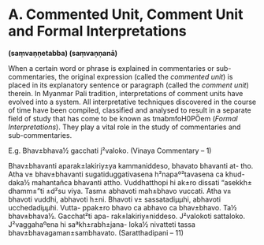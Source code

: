 # **A. Commented Unit, Comment Unit and Formal Interpretations** 

 **(saṃvaṇṇetabba) (saṃvaṇṇanā)** 

When a certain word or phrase is explained in commentaries or sub- commentaries, 
the original expression (called the *commented unit*) is placed in its explanatory sentence or 
paragraph (called the *comment unit*) therein. In Myanmar Pali tradition, interpretations of 
comment units have evolved into a system. All interpretative techniques discovered in the 
course of time have been compiled, classified and analysed to result in a separate field of 
study that has come to be known as tmabmfoH0PÖem (*Formal Interpretations*). They play a 
vital role in the study of commentaries and sub-commentaries. 


 E.g. Bhav±bhava½ gacchati j²valoko. (Vinaya Commentary – 1) 
 
Bhav±bhavanti aparak±lakiriy±ya kammaniddeso, bhavato bhavanti at-
tho. Atha v± bhav±bhavanti sugatiduggativasena h²napaº²tavasena ca khud-
daka½ mahantañca bhavanti attho. Vuddhatthopi hi ak±ro dissati “asekkh± 
dhamm±”ti ±d²su viya. Tasm± abhavoti mah±bhavo vuccati. Atha v± bhavoti 
vuddhi, abhavoti h±ni. Bhavoti v± sassatadiμμhi, abhavoti ucchedadiμμhi. Vutta-
ppak±ro bhavo ca abhavo ca bhav±bhavo. Ta½ bhav±bhava½. Gacchat²ti apa-
rak±lakiriy±niddeso. J²valokoti sattaloko. J²vaggahaºena hi saªkh±rabh±jana-
loka½ nivatteti tassa bhav±bhavagaman±sambhavato. 
(Saratthadipani – 11)